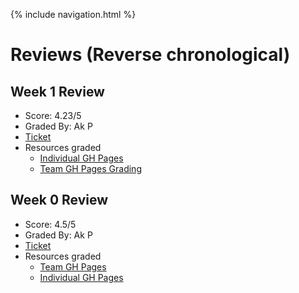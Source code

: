 {% include navigation.html %}

# Reviews (Reverse chronological)

## Week 1 Review
- Score: 4.23/5
- Graded By: Ak P
- [Ticket](https://github.com/kylem314/CSA-Tri-3/issues/1)
- Resources graded
  - [Individual GH Pages](https://kylem314.github.io/CSA-Tri-3/)
  - [Team GH Pages Grading](https://github.com/kylem314/btbw/issues/9#issuecomment-1072627130)

## Week 0 Review
- Score: 4.5/5
- Graded By: Ak P
- [Ticket](https://github.com/kylem314/btbw/issues/6)
- Resources graded
  - [Team GH Pages](https://kylem314.github.io/btbw/) 
  - [Individual GH Pages](https://kylem314.github.io/CSA-Tri-3/) 
